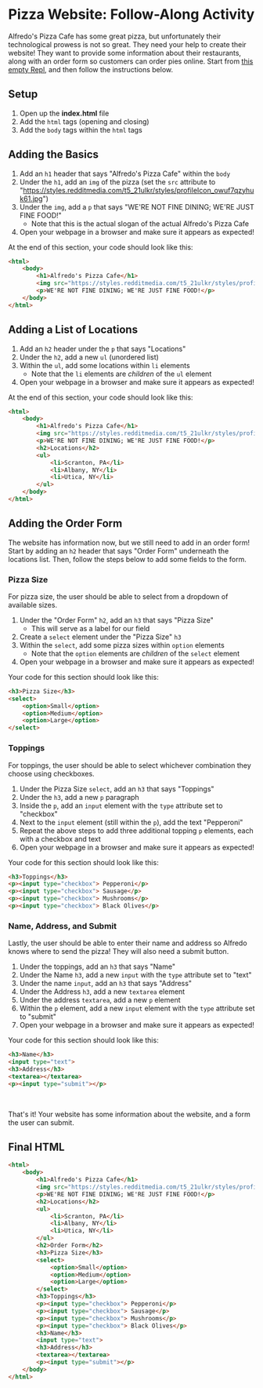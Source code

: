 # Pizza Website: Follow-Along Activity
Alfredo's Pizza Cafe has some great pizza, but unfortunately their technological prowess is not so great. They need your help to create their website! They want to provide some information about their restaurants, along with an order form so customers can order pies online. Start from [this empty Repl](https://replit.com/@HylandOutreach/EmptyWeb), and then follow the instructions below.

## Setup
1. Open up the **index.html** file
2. Add the `html` tags (opening and closing)
3. Add the `body` tags within the `html` tags

## Adding the Basics
1. Add an `h1` header that says "Alfredo's Pizza Cafe" within the `body`
1. Under the `h1`, add an `img` of the pizza (set the `src` attribute to "https://styles.redditmedia.com/t5_21ulkr/styles/profileIcon_owuf7qzyhuk61.jpg")
1. Under the `img`, add a `p` that says "WE'RE NOT FINE DINING; WE'RE JUST FINE FOOD!"
    - Note that this is the actual slogan of the actual Alfredo's Pizza Cafe
1. Open your webpage in a browser and make sure it appears as expected!

At the end of this section, your code should look like this:
```html
<html>
    <body>
        <h1>Alfredo's Pizza Cafe</h1>
        <img src="https://styles.redditmedia.com/t5_21ulkr/styles/profileIcon_owuf7qzyhuk61.jpg">
        <p>WE'RE NOT FINE DINING; WE'RE JUST FINE FOOD!</p>
    </body>
</html>
```

## Adding a List of Locations
1. Add an `h2` header under the `p` that says "Locations"
1. Under the `h2`, add a new `ul` (unordered list)
1. Within the `ul`, add some locations within `li` elements
    - Note that the `li` elements are _children_ of the `ul` element
1. Open your webpage in a browser and make sure it appears as expected!

At the end of this section, your code should look like this:
```html
<html>
    <body>
        <h1>Alfredo's Pizza Cafe</h1>
        <img src="https://styles.redditmedia.com/t5_21ulkr/styles/profileIcon_owuf7qzyhuk61.jpg">
        <p>WE'RE NOT FINE DINING; WE'RE JUST FINE FOOD!</p>
        <h2>Locations</h2>
        <ul>
            <li>Scranton, PA</li>
            <li>Albany, NY</li>
            <li>Utica, NY</li>
        </ul>
    </body>
</html>
```

## Adding the Order Form
The website has information now, but we still need to add in an order form! Start by adding an `h2` header that says "Order Form" underneath the locations list. Then, follow the steps below to add some fields to the form.

### Pizza Size
For pizza size, the user should be able to select from a dropdown of available sizes.

1. Under the "Order Form" `h2`, add an `h3` that says "Pizza Size"
    - This will serve as a label for our field
1. Create a `select` element under the "Pizza Size" `h3`
1. Within the `select`, add some pizza sizes within `option` elements
    - Note that the `option` elements are _children_ of the `select` element
1. Open your webpage in a browser and make sure it appears as expected!

Your code for this section should look like this:
```html
<h3>Pizza Size</h3>
<select>
    <option>Small</option>
    <option>Medium</option>
    <option>Large</option>
</select>
```

### Toppings
For toppings, the user should be able to select whichever combination they choose using checkboxes.

1. Under the Pizza Size `select`, add an `h3` that says "Toppings"
1. Under the `h3`, add a new `p` paragraph
1. Inside the `p`, add an `input` element with the `type` attribute set to "checkbox"
1. Next to the `input` element (still within the `p`), add the text "Pepperoni"
1. Repeat the above steps to add three additional topping `p` elements, each with a checkbox and text
1. Open your webpage in a browser and make sure it appears as expected!

Your code for this section should look like this:
```html
<h3>Toppings</h3>
<p><input type="checkbox"> Pepperoni</p>
<p><input type="checkbox"> Sausage</p>
<p><input type="checkbox"> Mushrooms</p>
<p><input type="checkbox"> Black Olives</p>
```

### Name, Address, and Submit
Lastly, the user should be able to enter their name and address so Alfredo knows where to send the pizza! They will also need a submit button.

1. Under the toppings, add an `h3` that says "Name"
1. Under the Name `h3`, add a new `input` with the `type` attribute set to "text"
1. Under the name `input`, add an `h3` that says "Address"
1. Under the Address `h3`, add a new `textarea` element
1. Under the address `textarea`, add a new `p` element
1. Within the `p` element, add a new `input` element with the `type` attribute set to "submit"
1. Open your webpage in a browser and make sure it appears as expected!

Your code for this section should look like this:
```html
<h3>Name</h3>
<input type="text">
<h3>Address</h3>
<textarea></textarea>
<p><input type="submit"></p>
```

<br>

That's it! Your website has some information about the website, and a form the user can submit.

## Final HTML
```html
<html>
    <body>
        <h1>Alfredo's Pizza Cafe</h1>
        <img src="https://styles.redditmedia.com/t5_21ulkr/styles/profileIcon_owuf7qzyhuk61.jpg">
        <p>WE'RE NOT FINE DINING; WE'RE JUST FINE FOOD!</p>
        <h2>Locations</h2>
        <ul>
            <li>Scranton, PA</li>
            <li>Albany, NY</li>
            <li>Utica, NY</li>
        </ul>
        <h2>Order Form</h2>
        <h3>Pizza Size</h3>
        <select>
            <option>Small</option>
            <option>Medium</option>
            <option>Large</option>
        </select>
        <h3>Toppings</h3>
        <p><input type="checkbox"> Pepperoni</p>
        <p><input type="checkbox"> Sausage</p>
        <p><input type="checkbox"> Mushrooms</p>
        <p><input type="checkbox"> Black Olives</p>
        <h3>Name</h3>
        <input type="text">
        <h3>Address</h3>
        <textarea></textarea>
        <p><input type="submit"></p>
    </body>
</html>
```
